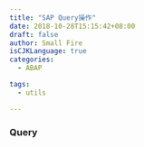 ```yaml
---
title: "SAP Query操作"
date: 2018-10-28T15:15:42+08:00
draft: false
author: Small Fire
isCJKLanguage: true
categories: 
  - ABAP

tags: 
  - utils

---
```




### Query